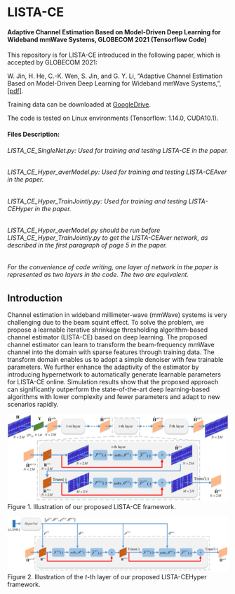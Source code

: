 # LISTA-CE
#### Adaptive Channel Estimation Based on Model-Driven Deep Learning for Wideband mmWave Systems, GLOBECOM 2021 (Tensorflow Code)

This repository is for LISTA-CE introduced in the following paper, which is accepted by GLOBECOM 2021:

W. Jin, H. He, C.-K. Wen, S. Jin, and G. Y. Li, “Adaptive Channel Estimation Based on Model-Driven Deep Learning for Wideband mmWave Systems,”, [[pdf]](https://arxiv.org/pdf/2104.13656.pdf).

Training data can be downloaded at [GoogleDrive](https://drive.google.com/drive/folders/1OeRStZSpSX7V3PTSwgqUjdhIQ6qlW3dG?usp=sharing). 

The code is tested on Linux environments (Tensorflow: 1.14.0, CUDA10.1).

#### Files Description:
###### LISTA_CE_SingleNet.py: Used for training and testing LISTA-CE in the paper.
###### LISTA_CE_Hyper_averModel.py: Used for training and testing LISTA-CEAver in the paper.
###### LISTA_CE_Hyper_TrainJointly.py: Used for training and testing LISTA-CEHyper in the paper.
###### LISTA_CE_Hyper_averModel.py should be run before LISTA_CE_Hyper_TrainJointly.py to get the LISTA-CEAver network, as described in the first paragraph of page 5 in the paper.
###### For the convenience of code writing, one layer of network in the paper is represented as two layers in the code. The two are equivalent.

## Introduction
Channel estimation in wideband millimeter-wave (mmWave) systems is very challenging due to the beam squint effect. To solve the problem, we propose a learnable iterative shrinkage thresholding algorithm-based channel estimator (LISTA-CE) based on deep learning. The proposed channel estimator can learn to transform the beam-frequency mmWave channel into the domain with sparse features through training data. The transform domain enables us to adopt a simple denoiser with few trainable parameters. We further enhance the adaptivity of the estimator by introducing hypernetwork to automatically generate learnable parameters for LISTA-CE online. Simulation results show that the proposed approach can significantly outperform the state-of-the-art deep learning-based algorithms with lower complexity and fewer parameters and adapt to new scenarios rapidly.

![LISTA-CE](/Figs/LISTA_CE.png)
Figure 1. Illustration of our proposed LISTA-CE framework.

![LISTA-CE](/Figs/LISTA_CEHyper.png)
Figure 2. Illustration of the *t*-th layer of our proposed LISTA-CEHyper framework.

<!-- ## Citation
If you find our code helpful in your resarch or work, please cite our paper.
```
@misc{jin2021adaptive,
      title={Adaptive Channel Estimation Based on Model-Driven Deep Learning for Wideband mmWave Systems}, 
      author={Weijie Jin and Hengtao He and Chao-Kai Wen and Shi Jin and Geoffrey Ye Li},
      year={2021},
      eprint={2104.13656},
      archivePrefix={arXiv},
      primaryClass={eess.SP}
}
``` -->
